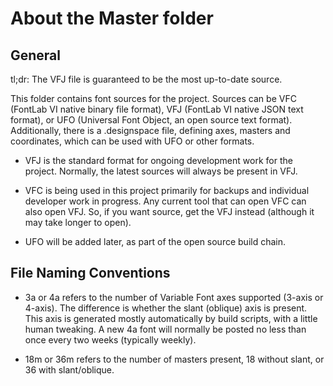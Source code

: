 # About the Master folder

## General

tl;dr: The VFJ file is guaranteed to be the most up-to-date source. 

This folder contains font sources for the project. Sources can be VFC (FontLab VI native binary file format), VFJ (FontLab VI native JSON text format), or UFO (Universal Font Object, an open source text format). Additionally, there is a .designspace file, defining axes, masters and coordinates, which can be used with UFO or other formats.

- VFJ is the standard format for ongoing development work for the project. Normally, the latest sources will always be present in VFJ.

- VFC is being used in this project primarily for backups and individual developer work in progress. Any current tool that can open VFC can also open VFJ. So, if you want source, get the VFJ instead (although it may take longer to open).

- UFO will be added later, as part of the open source build chain.

## File Naming Conventions

- 3a or 4a refers to the number of Variable Font axes supported (3-axis or 4-axis). The difference is whether the slant (oblique) axis is present. This axis is generated mostly automatically by build scripts, with a little human tweaking. A new 4a font will normally be posted no less than once every two weeks (typically weekly).

- 18m or 36m refers to the number of masters present, 18 without slant, or 36 with slant/oblique.
